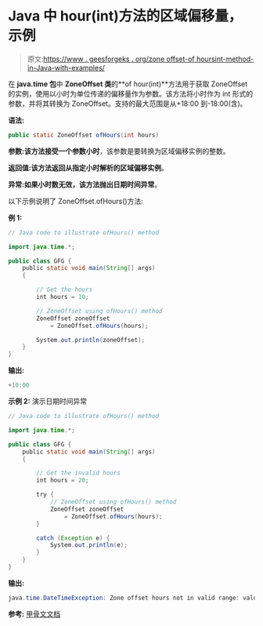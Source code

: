 # Java 中 hour(int)方法的区域偏移量，示例

> 原文:[https://www . geesforgeks . org/zone offset-of hoursint-method-in-Java-with-examples/](https://www.geeksforgeeks.org/zoneoffset-ofhoursint-method-in-java-with-examples/)

在 **java.time 包**中 **ZoneOffset 类**的**of hour(int)**方法用于获取 ZoneOffset 的实例，使用以小时为单位传递的偏移量作为参数。该方法将小时作为 int 形式的参数，并将其转换为 ZoneOffset。支持的最大范围是从+18:00 到-18:00(含)。

**语法:**

```java
public static ZoneOffset ofHours(int hours)

```

**参数:**该方法接受一个参数**小时**，该参数是要转换为区域偏移实例的整数。

**返回值:**该方法返回从指定小时解析的**区域偏移实例**。

**异常:**如果小时数无效，该方法抛出**日期时间异常**。

以下示例说明了 ZoneOffset.ofHours()方法:

**例 1:**

```java
// Java code to illustrate ofHours() method

import java.time.*;

public class GFG {
    public static void main(String[] args)
    {

        // Get the hours
        int hours = 10;

        // ZoneOffset using ofHours() method
        ZoneOffset zoneOffset
            = ZoneOffset.ofHours(hours);

        System.out.println(zoneOffset);
    }
}
```

**输出:**

```java
+10:00

```

**示例 2:** 演示日期时间异常

```java
// Java code to illustrate ofHours() method

import java.time.*;

public class GFG {
    public static void main(String[] args)
    {

        // Get the invalid hours
        int hours = 20;

        try {
            // ZoneOffset using ofHours() method
            ZoneOffset zoneOffset
                = ZoneOffset.ofHours(hours);
        }

        catch (Exception e) {
            System.out.println(e);
        }
    }
}
```

**输出:**

```java
java.time.DateTimeException: Zone offset hours not in valid range: value 20 is not in the range -18 to 18

```

**参考:** [甲骨文文档](https://docs.oracle.com/javase/9/docs/api/java/time/ZoneOffset.html#ofHours-int-)